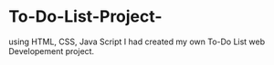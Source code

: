 # To-Do-List-Project-
using HTML, CSS, Java Script I had created my own To-Do List web Developement project. 

